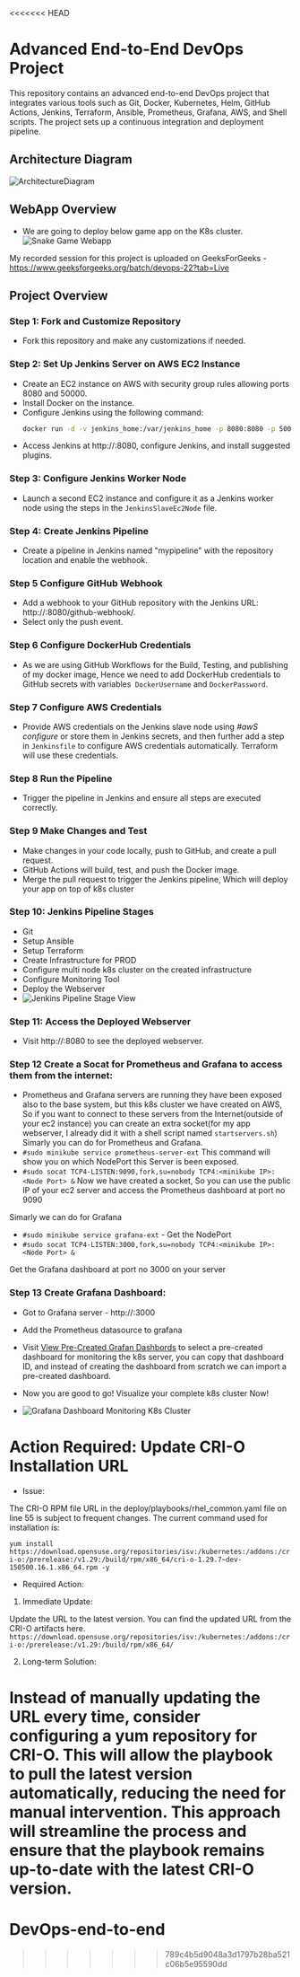 <<<<<<< HEAD
# Advanced End-to-End DevOps Project 

This repository contains an advanced end-to-end DevOps project that integrates various tools such as Git, Docker, Kubernetes, Helm, GitHub Actions, Jenkins, Terraform, Ansible, Prometheus, Grafana, AWS, and Shell scripts. The project sets up a continuous integration and deployment pipeline.

## Architecture Diagram

![ArchitectureDiagram](Screenshots/Architecture.png)

## WebApp Overview

- We are going to deploy below game app on the K8s cluster.
![Snake Game Webapp](Screenshots/webapp.png)

My recorded session for this project is uploaded on GeeksForGeeks - https://www.geeksforgeeks.org/batch/devops-22?tab=Live

## Project Overview

### Step 1: Fork and Customize Repository

- Fork this repository and make any customizations if needed.

### Step 2: Set Up Jenkins Server on AWS EC2 Instance

- Create an EC2 instance on AWS with security group rules allowing ports 8080 and 50000.
- Install Docker on the instance.
- Configure Jenkins using the following command:
  ```bash
  docker run -d -v jenkins_home:/var/jenkins_home -p 8080:8080 -p 50000:50000 --restart=on-failure jenkins/jenkins:lts-jdk17
- Access Jenkins at http://<your-instance-ip>:8080, configure Jenkins, and install suggested plugins.

### Step 3: Configure Jenkins Worker Node
- Launch a second EC2 instance and configure it as a Jenkins worker node using the steps in the `JenkinsSlaveEc2Node` file.

### Step 4: Create Jenkins Pipeline
- Create a pipeline in Jenkins named "mypipeline" with the repository location and enable the webhook.

### Step 5 Configure GitHub Webhook 
- Add a webhook to your GitHub repository with the Jenkins URL: http://<your-jenkins-ip>:8080/github-webhook/.
- Select only the push event.

### Step 6 Configure DockerHub Credentials 
- As we are using GitHub Workflows for the Build, Testing, and publishing of my docker image, Hence we need to add DockerHub credentials to GitHub secrets with variables` DockerUsername` and `DockerPassword`.

### Step 7 Configure AWS Credentials
- Provide AWS credentials on the Jenkins slave node using _#awS configure_ or store them in Jenkins secrets, and then further add a step in `Jenkinsfile` to configure AWS credentials automatically. Terraform will use these credentials.

### Step 8 Run the Pipeline
- Trigger the pipeline in Jenkins and ensure all steps are executed correctly.

### Step 9 Make Changes and Test
- Make changes in your code locally, push to GitHub, and create a pull request.
- GitHub Actions will build, test, and push the Docker image.
- Merge the pull request to trigger the Jenkins pipeline, Which will deploy your app on top of k8s cluster

### Step 10: Jenkins Pipeline Stages
- Git
- Setup Ansible
- Setup Terraform
- Create Infrastructure for PROD
- Configure multi node k8s cluster on the created infrastructure
- Configure Monitoring Tool
- Deploy the Webserver
- ![Jenkins Pipeline Stage View](Screenshots/jenkinspipeline.png)

### Step 11: Access the Deployed Webserver
- Visit http://<your-Prodserver-ip>:8080 to see the deployed webserver.

### Step 12 Create a Socat for Prometheus and Grafana to access them from the internet: 
- Prometheus and Grafana servers are running they have been exposed also to the base system, but this k8s cluster we have created on AWS, So if you want to connect to these servers from the Internet(outside of your ec2 instance) you can create an extra socket(for my app webserver, I already did it with a shell script named `startservers.sh`) Simarly you can do for Prometheus and Grafana.
- `#sudo minikube service prometheus-server-ext` This command will show you on which NodePort this Server is been exposed.
- `#sudo socat TCP4-LISTEN:9090,fork,su=nobody TCP4:<minikube IP>:<Node Port> &` Now we have created a socket, So you can use the public IP of your ec2 server and access the Prometheus dashboard at port no 9090

Simarly we can do for Grafana

- `#sudo minikube service grafana-ext` - Get the NodePort
- `#sudo socat TCP4-LISTEN:3000,fork,su=nobody TCP4:<minikube IP>:<Node Port> &`

Get the Grafana dashboard at port no 3000 on your server

### Step 13 Create Grafana Dashboard: 
- Got to Grafana server - http://<your-Prodserver-ip>:3000
- Add the Prometheus datasource to grafana
- Visit [View Pre-Created Grafan Dashbords](https://grafana.com/grafana/dashboards/) to select a pre-created dashboard for monitoring the k8s server, you can copy that dashboard ID, and instead of creating the dashboard from scratch we can import a pre-created dashboard.
- Now you are good to go! Visualize your complete k8s cluster Now!

- ![Grafana Dashboard Monitoring K8s Cluster](Screenshots/GrafanaView.png)




# Action Required: Update CRI-O Installation URL

- Issue:

The CRI-O RPM file URL in the deploy/playbooks/rhel_common.yaml file on line 55 is subject to frequent changes. The current command used for installation is:

`yum install https://download.opensuse.org/repositories/isv:/kubernetes:/addons:/cri-o:/prerelease:/v1.29:/build/rpm/x86_64/cri-o-1.29.7~dev-150500.16.1.x86_64.rpm -y`

- Required Action:

1) Immediate Update:

Update the URL to the latest version. You can find the updated URL from the CRI-O artifacts here.
`https://download.opensuse.org/repositories/isv:/kubernetes:/addons:/cri-o:/prerelease:/v1.29:/build/rpm/x86_64/`

2) Long-term Solution:

Instead of manually updating the URL every time, consider configuring a yum repository for CRI-O. This will allow the playbook to pull the latest version automatically, reducing the need for manual intervention.
This approach will streamline the process and ensure that the playbook remains up-to-date with the latest CRI-O version.
=======
# DevOps-end-to-end
>>>>>>> 789c4b5d9048a3d1797b28ba521c06b5e95590dd
